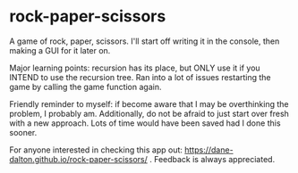 # rock-paper-scissors
A game of rock, paper, scissors. I'll start off writing it in the console, then making a GUI for it later on.

Major learning points: recursion has its place, but ONLY use it if you INTEND to use the recursion tree. Ran into a lot of issues restarting the game by calling the game function again.

Friendly reminder to myself: if become aware that I may be overthinking the problem, I probably am. Additionally, do not be afraid to just start over fresh with a new approach. Lots of time would have been saved had I done this sooner.

For anyone interested in checking this app out: https://dane-dalton.github.io/rock-paper-scissors/ . Feedback is always appreciated.
